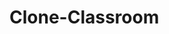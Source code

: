 
<h1><a href="https://lucas-emanuel-360.github.io/clone-classroom/" style="text-decoration:none;"> Clone-Classroom</a></h1>
